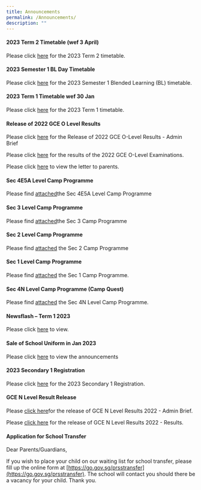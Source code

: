 ```yaml
---
title: Announcements
permalink: /Announcements/
description: ""
---
```

#### 2023 Term 2 Timetable (wef 3 April)

Please click [here](/files/Announcements/2023/classes%20-%202023%20t2%20tt%20wef%203%20apr%20final%203.pdf) for the 2023 Term 2 timetable.

#### 2023 Semester 1 BL Day Timetable

Please click [here]() for the 2023 Semester 1 Blended Learning (BL) timetable.

#### 2023 Term 1 Timetable wef 30 Jan

Please click [here](/files/2023%20T1%20Timetable%20WEF%2030%20Jan%20FINAL2%20CLASSES.pdf) for the 2023 Term 1 timetable.

#### Release of 2022 GCE O Level Results

Please click [here](/files/Release%20of%202022%20GCE%20O%20Level%20Results_Admin%20Brief_for%20school%20website.pdf) for the Release of 2022 GCE O-Level Results - Admin Brief

Please click [here](/files/Release%20of%202022%20GCE%20O%20Level%20Results_For%20School%20Website.pdf) for the results of the 2022 GCE O-Level Examinations.

Please click [here](/release-of-2022-gce-o-level-results) to view the letter to parents.

#### Sec 4E5A Level Camp Programme

Please find [attached](/files/Sec%204E5NA%20Level%20Camp%20Programme.pdf)the Sec 4E5A Level Camp Programme

#### Sec 3 Level Camp Programme

Please find [attached](/files/Sec%203%20Camp%202023_Programme_updated%205%20Jan.pdf)the Sec 3 Camp Programme

#### Sec 2 Level Camp Programme

Please find [attached](/files/Camp%20Prog%20for%20Parents.pdf) the Sec 2 Camp Programme

#### Sec 1 Level Camp Programme

Please find [attached](/files/Camp%20Oneiric%20Programme.pdf) the Sec 1 Camp Programme.

#### Sec 4N Level Camp Programme (Camp Quest)

Please find [attached](/files/Camp%20Quest%20Programme.pdf) the Sec 4N Level Camp Programme.

#### Newsflash – Term 1 2023

Please click [here](/files/Newsflash%20Term%201%202023_Final.pdf) to view.

#### Sale of School Uniform in Jan 2023

Please click [here](/files/Pasir%20Ris%20Secondary%20%20sale%20schedule%20Jan%202023%20.pdf) to view the announcements


#### 2023 Secondary 1 Registration

Please click [here](/2023-secondary-1-registration) for the 2023 Secondary 1 Registration.

#### GCE N Level Result Release

Please [click here](/files/Release%20of%20GCE%20N%20Level%20Results%202022_Admin%20Brief%2019%20Dec%20Final%20-%20for%20school%20website.pdf)for the release of GCE N Level Results 2022 - Admin Brief.

Please [click here](/files/Release%20of%20GCE%20N%20Level%20Results%202022_Results%20-%20final%20for%20school%20website.pdf) for the release of GCE N Level Results 2022 - Results.

#### Application for School Transfer

Dear Parents/Guardians,

If you wish to place your child on our waiting list for school transfer, please fill up the online form at [https://go.gov.sg/prsstransfer](https://go.gov.sg/prsstransfer). The school will contact you should there be a vacancy for your child. Thank you.